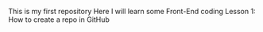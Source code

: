 This is my first repository
Here I will learn some Front-End coding
Lesson 1:
How to create a repo in GitHub
